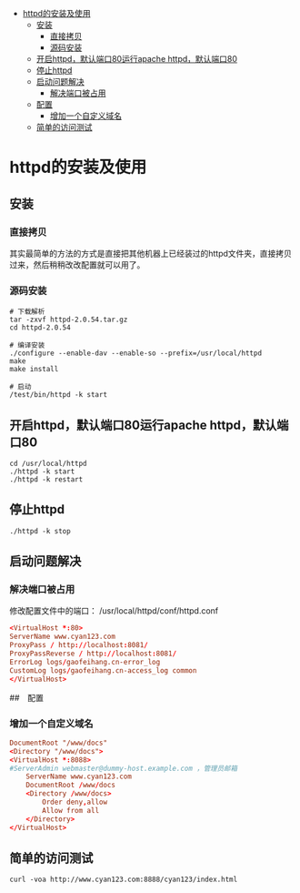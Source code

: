 <!-- TOC -->

- [httpd的安装及使用](#httpd的安装及使用)
    - [安装](#安装)
        - [直接拷贝](#直接拷贝)
        - [源码安装](#源码安装)
    - [开启httpd，默认端口80运行apache httpd，默认端口80](#开启httpd默认端口80运行apache-httpd默认端口80)
    - [停止httpd](#停止httpd)
    - [启动问题解决](#启动问题解决)
        - [解决端口被占用](#解决端口被占用)
    - [配置](#配置)
        - [增加一个自定义域名](#增加一个自定义域名)
    - [简单的访问测试](#简单的访问测试)

<!-- /TOC -->

# httpd的安装及使用

## 安装

### 直接拷贝

其实最简单的方法的方式是直接把其他机器上已经装过的httpd文件夹，直接拷贝过来，然后稍稍改改配置就可以用了。

### 源码安装

```shell
# 下载解析
tar -zxvf httpd-2.0.54.tar.gz
cd httpd-2.0.54

# 编译安装
./configure --enable-dav --enable-so --prefix=/usr/local/httpd
make
make install

# 启动
/test/bin/httpd -k start
```

## 开启httpd，默认端口80运行apache httpd，默认端口80
```shell
cd /usr/local/httpd
./httpd -k start
./httpd -k restart
```

## 停止httpd

```shell
./httpd -k stop
```

## 启动问题解决

### 解决端口被占用

修改配置文件中的端口： /usr/local/httpd/conf/httpd.conf  

```conf
<VirtualHost *:80>
ServerName www.cyan123.com
ProxyPass / http://localhost:8081/
ProxyPassReverse / http://localhost:8081/
ErrorLog logs/gaofeihang.cn-error_log
CustomLog logs/gaofeihang.cn-access_log common
</VirtualHost>
```

##　配置

### 增加一个自定义域名

```conf
DocumentRoot "/www/docs"
<Directory "/www/docs">
<VirtualHost *:8088>
#ServerAdmin webmaster@dummy-host.example.com ，管理员邮箱
    ServerName www.cyan123.com
    DocumentRoot /www/docs
    <Directory /www/docs>
        Order deny,allow
        Allow from all
    </Directory>
</VirtualHost>
```

## 简单的访问测试

```shell
curl -voa http://www.cyan123.com:8888/cyan123/index.html
```
